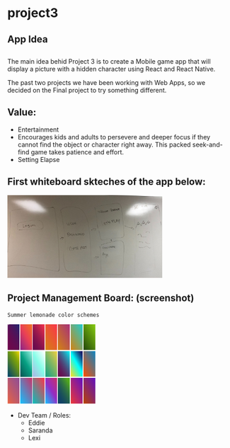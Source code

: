 # project3

## App Idea <h2>

The main idea behid Project 3 is to create a Mobile game app that will display a picture with a hidden character using React and React Native.

The past two projects we have been working with Web Apps, so we decided on the Final project to try something different.

## Value:
* Entertainment
* Encourages kids and adults to persevere and deeper focus if they cannot find the object or character right away. This packed seek-and-find game takes patience and effort.
* Setting Elapse 


## First whiteboard skteches of the app below: 

<img src="images/sketch.jpg" width="350">




## Project Management Board: (screenshot)
    Summer lemonade color schemes

<img src="images/gardients.png" width="200">







* Dev Team / Roles: 
   * Eddie
   * Saranda
  *  Lexi
